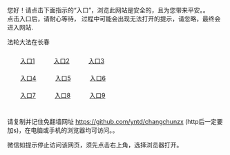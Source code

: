 您好！请点击下面指示的“入口”，浏览此网站是安全的，且为您带来平安。。 <br/>
点击入口后，请耐心等待， 过程中可能会出现无法打开的提示，请忽略，最终会进入网站. </br>

法轮大法在长春<br/>
<div style="padding:10px"><a style="margin:20px" target="_blank" href="https://d3ormciza6bbml.cloudfront.net/2Qpsp?wudlnm" id="ccLink1" rel="nofollow">入口1</a> <a target="_blank" style="margin:20px" href="https://d1tum9pysr3b7q.cloudfront.net/2Qpsp?yjvgit" id="ccLink2" rel="nofollow">入口2</a> <a style="margin:20px" target="_blank" href="https://dfl0jj6lw9c9o.cloudfront.net/2Qpsp?ynuuoldl" id="ccLink3" rel="nofollow">入口3</a></div>

<div style="padding:10px" ><a style="margin:20px" target="_blank" href="https://d3ormciza6bbml.cloudfront.net/2Qpsp?wudlnm" id="ccLink4" rel="nofollow">入口4</a> <a style="margin:20px" href="https://d1tum9pysr3b7q.cloudfront.net/2Qpsp?yjvgit" target="_blank" id="ccLink5" rel="nofollow">入口5</a> <a style="margin:20px" href="https://dfl0jj6lw9c9o.cloudfront.net/2Qpsp?ynuuoldl" target="_blank" id="ccLink6" rel="nofollow">入口6</a></div>

<div style="padding:10px"><a style="margin:20px" target="_blank" href="https://d3ormciza6bbml.cloudfront.net/2Qpsp?wudlnm" id="ccLink7" rel="nofollow">入口7</a> <a style="margin:20px" href="https://d1tum9pysr3b7q.cloudfront.net/2Qpsp?yjvgit" target="_blank" id="ccLink8" rel="nofollow">入口8</a> <a style="margin:20px" target="_blank" href="https://dfl0jj6lw9c9o.cloudfront.net/2Qpsp?ynuuoldl" id="ccLink9" rel="nofollow">入口9</a></div>

<br/>



请复制并记住免翻墙网址 https://github.com/yntd/changchunzx (http后一定要加s)，在电脑或手机的浏览器均可访问。。<br/>

微信如提示停止访问该网页，须先点击右上角，选择浏览器打开。

